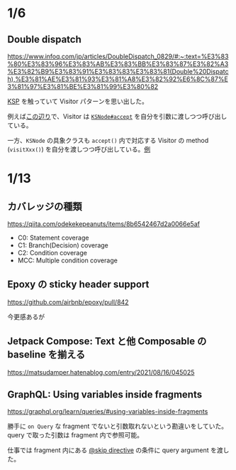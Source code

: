 # 1/6 
## Double dispatch
https://www.infoq.com/jp/articles/DoubleDispatch_0829/#:~:text=%E3%83%80%E3%83%96%E3%83%AB%E3%83%BB%E3%83%87%E3%82%A3%E3%82%B9%E3%83%91%E3%83%83%E3%83%81(Double%20Dispatch),%E3%81%AE%E3%81%93%E3%81%A8%E3%82%92%E6%8C%87%E3%81%97%E3%81%BE%E3%81%99%E3%80%82

[KSP](https://github.com/google/ksp) を触っていて Visitor パターンを思い出した。

例えば[この辺り](https://kotlinlang.org/docs/ksp-overview.html#symbolprocessorprovider-the-entry-point)で、Visitor は [`KSNode#accept`](https://github.com/google/ksp/blob/e518b81c4fb86331869aa918688d66d9fd6589db/api/src/main/kotlin/com/google/devtools/ksp/symbol/KSNode.kt#L26) を自分を引数に渡しつつ呼び出している。

一方、`KSNode` の具象クラスも `accept()` 内で対応する Visitor の method (`visitXxx()`) を自分を渡しつつ呼び出している。[例](https://github.com/google/ksp/blob/8475968a50303890f1bd38c0204d0d9fe43a84f2/compiler-plugin/src/main/kotlin/com/google/devtools/ksp/symbol/impl/kotlin/KSFunctionDeclarationImpl.kt#L118)

# 1/13
## カバレッジの種類
https://qiita.com/odekekepeanuts/items/8b6542467d2a0066e5af

- C0: Statement coverage
- C1: Branch(Decision) coverage
- C2: Condition coverage
- MCC: Multiple condition coverage

## Epoxy の sticky header support
https://github.com/airbnb/epoxy/pull/842

今更感あるが

## Jetpack Compose: Text と他 Composable の baseline を揃える
https://matsudamper.hatenablog.com/entry/2021/08/16/045025

## GraphQL: Using variables inside fragments
https://graphql.org/learn/queries/#using-variables-inside-fragments

勝手に `on Query` な fragment でないと引数取れないという勘違いをしていた。query で取った引数は fragment 内で参照可能。

仕事では fragment 内にある [@skip directive](https://graphql.org/learn/queries/#directives) の条件に query argument を渡した。
